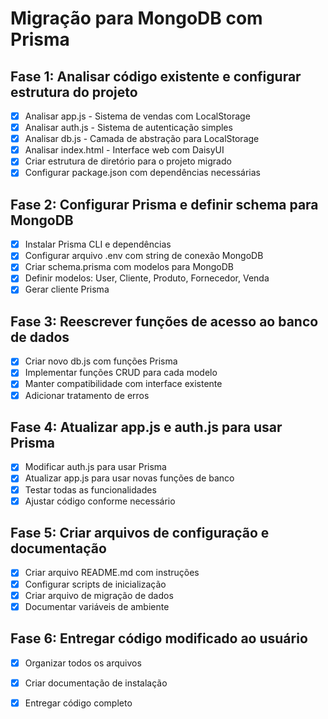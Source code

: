 # Migração para MongoDB com Prisma

## Fase 1: Analisar código existente e configurar estrutura do projeto
- [x] Analisar app.js - Sistema de vendas com LocalStorage
- [x] Analisar auth.js - Sistema de autenticação simples
- [x] Analisar db.js - Camada de abstração para LocalStorage
- [x] Analisar index.html - Interface web com DaisyUI
- [x] Criar estrutura de diretório para o projeto migrado
- [x] Configurar package.json com dependências necessárias

## Fase 2: Configurar Prisma e definir schema para MongoDB
- [x] Instalar Prisma CLI e dependências
- [x] Configurar arquivo .env com string de conexão MongoDB
- [x] Criar schema.prisma com modelos para MongoDB
- [x] Definir modelos: User, Cliente, Produto, Fornecedor, Venda
- [x] Gerar cliente Prisma

## Fase 3: Reescrever funções de acesso ao banco de dados
- [x] Criar novo db.js com funções Prisma
- [x] Implementar funções CRUD para cada modelo
- [x] Manter compatibilidade com interface existente
- [x] Adicionar tratamento de erros

## Fase 4: Atualizar app.js e auth.js para usar Prisma
- [x] Modificar auth.js para usar Prisma
- [x] Atualizar app.js para usar novas funções de banco
- [x] Testar todas as funcionalidades
- [x] Ajustar código conforme necessário

## Fase 5: Criar arquivos de configuração e documentação
- [x] Criar arquivo README.md com instruções
- [x] Configurar scripts de inicialização
- [x] Criar arquivo de migração de dados
- [x] Documentar variáveis de ambiente

## Fase 6: Entregar código modificado ao usuário
- [x] Organizar todos os arquivos
- [x] Criar documentação de instalação
- [x] Entregar código completo


